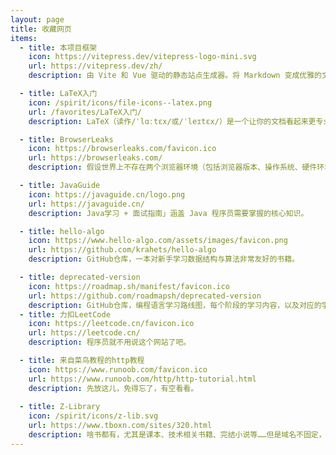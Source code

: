 ```yaml
---
layout: page
title: 收藏网页
items:
  - title: 本项目框架
    icon: https://vitepress.dev/vitepress-logo-mini.svg
    url: https://vitepress.dev/zh/
    description: 由 Vite 和 Vue 驱动的静态站点生成器。将 Markdown 变成优雅的文档，只需几分钟。

  - title: LaTeX入门
    icon: /spirit/icons/file-icons--latex.png
    url: /favorites/LaTeX入门/
    description: LaTeX（读作/ˈlɑːtɛx/或/ˈleɪtɛx/）是一个让你的文档看起来更专业的排版系统，它尤其适合处理篇幅较长、结构严谨的文档，并且十分擅长处理公式表达。

  - title: BrowserLeaks
    icon: https://browserleaks.com/favicon.ico
    url: https://browserleaks.com/
    description: 假设世界上不存在两个浏览器环境（包括浏览器版本、操作系统、硬件环境）完全相同，那么可以通过这些差异唯一确定一个环境，从而用来作为浏览器指纹标识一个人。这个网站介绍了浏览器指纹技术！

  - title: JavaGuide
    icon: https://javaguide.cn/logo.png
    url: https://javaguide.cn/
    description: Java学习 + 面试指南」涵盖 Java 程序员需要掌握的核心知识。

  - title: hello-algo
    icon: https://www.hello-algo.com/assets/images/favicon.png
    url: https://github.com/krahets/hello-algo
    description: GitHub仓库，一本对新手学习数据结构与算法非常友好的书籍。

  - title: deprecated-version
    icon: https://roadmap.sh/manifest/favicon.ico
    url: https://github.com/roadmapsh/deprecated-version
    description: GitHub仓库，编程语言学习路线图，每个阶段的学习内容，以及对应的学习资源（不过指向的学习视频都是国外视频平台的）。
  - title: 力扣LeetCode
    icon: https://leetcode.cn/favicon.ico
    url: https://leetcode.cn/
    description: 程序员就不用说这个网站了吧。

  - title: 来自菜鸟教程的http教程
    icon: https://www.runoob.com/favicon.ico
    url: https://www.runoob.com/http/http-tutorial.html
    description: 先放这儿，免得忘了，有空看看。
    
  - title: Z-Library
    icon: /spirit/icons/z-lib.svg
    url: https://www.tboxn.com/sites/320.html
    description: 啥书都有，尤其是课本、技术相关书籍、完结小说等……但是域名不固定，只能通过导航站进入了。
---
```


<FavoritesPage :items="$frontmatter.items"/>
